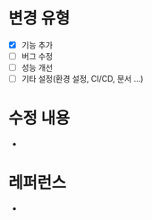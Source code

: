 # 변경 유형
* [x] 기능 추가
* [ ] 버그 수정
* [ ] 성능 개선
* [ ] 기타 설정(환경 설정, CI/CD, 문서 ...)

# 수정 내용
- 

# 레퍼런스
-

